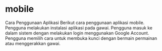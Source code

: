 # mobile

Cara Penggunaan Aplikasi
Berikut cara penggunaan aplikasi mobile.
Pengguna melakukan instalasi aplikasi pada gawai.
Pengguna masuk ke dalam sistem dengan melakukan login menggunakan Google Account.
Pengguna memilih cara untuk membuka kunci dengan bermain permainan atau menggerakkan gawai.